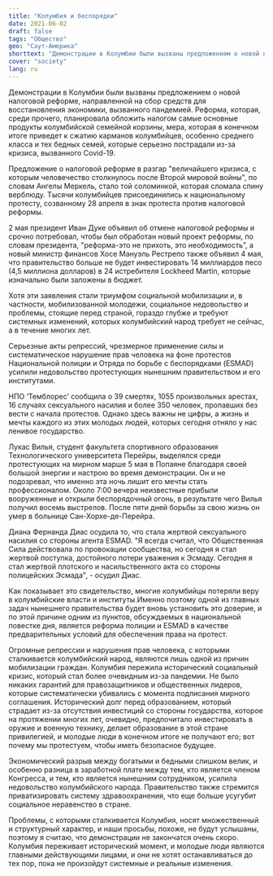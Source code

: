 ```yaml
---
title: "Колумбия и беспорядки"
date: 2021-06-02
draft: false
tags: "Общество"
geo: "Саут-Америка"
shorttext: "Демонстрации в Колумбии были вызваны предложением о новой налоговой реформе, которая сделает повседневную жизнь чрезвычайно дорогой."
cover: "society"
lang: ru
---
```


Демонстрации в Колумбии были вызваны предложением о новой налоговой реформе, направленной на сбор средств для восстановления экономики, вызванного пандемией. Реформа, которая, среди прочего, планировала обложить налогом самые основные продукты колумбийской семейной корзины, мера, которая в конечном итоге приведет к сжатию карманов колумбийцев, особенно среднего класса и тех бедных семей, которые серьезно пострадали из-за кризиса, вызванного Covid-19.

Предложение о налоговой реформе в разгар "величайшего кризиса, с которым человечество столкнулось после Второй мировой войны", по словам Ангелы Меркель, стало той соломинкой, которая сломала спину верблюду. Тысячи колумбийцев присоединились к национальному протесту, созванному 28 апреля в знак протеста против налоговой реформы.

2 мая президент Иван Дуке объявил об отмене налоговой реформы и срочно потребовал, чтобы был обработан новый проект реформы, по словам президента, "реформа-это не прихоть, это необходимость”, а новый министр финансов Хосе Мануэль Рестрепо также объявил 4 мая, что правительство больше не будет инвестировать 14 миллиардов песо (4,5 миллиона долларов) в 24 истребителя Lockheed Martin, которые изначально были заложены в бюджет.

Хотя эти заявления стали триумфом социальной мобилизации и, в частности, мобилизованной молодежи, социальное недовольство и проблемы, стоящие перед страной, гораздо глубже и требуют системных изменений, которых колумбийский народ требует не сейчас, а в течение многих лет.

Серьезные акты репрессий, чрезмерное применение силы и систематическое нарушение прав человека на фоне протестов Национальной полиции и Отряда по борьбе с беспорядками (ESMAD) усилили недовольство протестующих нынешним правительством и его институтами.

НПО ‘Темблорес’ сообщила о 39 смертях, 1055 произвольных арестах, 16 случаях сексуального насилия и более 350 человек, пропавших без вести с начала протестов. Однако здесь важны не цифры, а жизнь и мечты каждого из этих молодых людей, которых сегодня отняло у нас ленивое государство.

Лукас Вилья, студент факультета спортивного образования Технологического университета Перейры, выделялся среди протестующих на мирном марше 5 мая в Попаяне благодаря своей большой энергии и настрою во время демонстрации. Он и не подозревал, что именно эта ночь лишит его мечты стать профессионалом. Около 7:00 вечера неизвестные прибыли вооруженные и открыли беспорядочный огонь, в результате чего Вилья получил восемь выстрелов. После пяти дней борьбы за свою жизнь он умер в больнице Сан-Хорхе-де-Перейра.

Диана Фернанда Диас осудила то, что стала жертвой сексуального насилия со стороны агента ESMAD. "Я всегда считал, что Общественная Сила действовала по провокации сообщества, но сегодня я стал жертвой поступка, достойного потери уважения к Эсмаду. Сегодня я стал жертвой плотского и насильственного акта со стороны полицейских Эсмада", - осудил Диас.

Как показывает это свидетельство, многие колумбийцы потеряли веру в колумбийские власти и институты.Именно поэтому одной из главных задач нынешнего правительства будет вновь установить это доверие, и по этой причине одним из пунктов, обсуждаемых в национальной повестке дня, является реформа полиции и ESMAD в качестве предварительных условий для обеспечения права на протест.

Огромные репрессии и нарушения прав человека, с которыми сталкивается колумбийский народ, являются лишь одной из причин мобилизации граждан. Колумбия пережила исторический социальный кризис, который стал более очевидным из-за пандемии. Не было никаких гарантий для правозащитников и общественных лидеров, которые систематически убивались с момента подписания мирного соглашения. Исторический долг перед образованием, который страдает из-за отсутствия инвестиций со стороны государства, которое на протяжении многих лет, очевидно, предпочитало инвестировать в оружие и военную технику, делает образование в этой стране привилегией, и молодые люди в конечном итоге не получают его; вот почему мы протестуем, чтобы иметь безопасное будущее.

Экономический разрыв между богатыми и бедными слишком велик, и особенно разница в заработной плате между тем, кто является членом Конгресса, и тем, кто является нынешним сотрудником, усилила недовольство колумбийского народа. Правительство также стремится приватизировать систему здравоохранения, что еще больше усугубит социальное неравенство в стране.

Проблемы, с которыми сталкивается Колумбия, носят множественный и структурный характер, и наши просьбы, похоже, не будут услышаны, поэтому я считаю, что демонстрации не закончатся очень скоро. Колумбия переживает исторический момент, и молодые люди являются главными действующими лицами, и они не хотят останавливаться до тех пор, пока не произойдут системные и реальные изменения.

